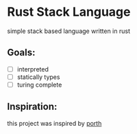# Rust Stack Language
simple stack based language written in rust


## Goals:
- [ ] interpreted
- [ ] statically types
- [ ] turing complete

## Inspiration:
this project was inspired by [porth](https://gitlab.com/tsoding/porth)
